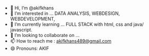 - 👋 Hi, I’m @akifkhans
- 👀 I’m interested in ... DATA ANALYSIS, WEBDESIGN, WEBDEVELOPMENT,  
- 🌱 I’m currently learning ... FULL STACK with html, css and java/ javascript.
- 💞️ I’m looking to collaborate on ...
- 📫 How to reach me : akifkhans489@gmail.com
- 😄 Pronouns: AKIF

<!---
akifkhans/akifkhans is a ✨ special ✨ repository because its `README.md` (this file) appears on your GitHub profile.
You can click the Preview link to take a look at your changes.
--->
